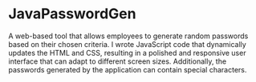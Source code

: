 # JavaPasswordGen

A web-based tool that allows employees to generate random passwords based on their chosen criteria. I wrote JavaScript code that dynamically updates the HTML and CSS, resulting in a polished and responsive user interface that can adapt to different screen sizes. Additionally, the passwords generated by the application can contain special characters.